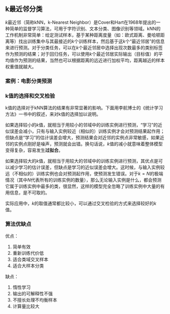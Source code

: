 ## k最近邻分类

$k$最近邻（简称kNN，k-Nearest Neighbor）是Cover和Hart在1968年提出的一种简单的监督学习算法，可用于字符识别、文本分类、图像识别等领域。kNN的工作机制非常简单：给定测试样本，基于某种距离度量（如：欧式距离、曼哈顿距离等）找出训练集中与其最接近的$k$个训练样本，然后基于这$k$个“最近邻居”的信息来进行预测。对于分类任务，可以在$k$个最近邻居中选择出现次数最多的类别标签作为预测的结果；对于回归任务，可以使用$k$个最近邻居实际输出（目标值）的平均值作为预测的结果，当然也可以根据距离的远近进行加权平均，距离越近的样本权重值就越大。

### 案例：电影分类预测



### k值的选择和交叉检验

k值的选择对于kNN算法的结果有非常显著的影响。下面用李航博士的《统计学习方法》一书中的叙述，来对k值的选择加以说明。

如果选择较小的$k$值，就相当于用较小的邻域中的训练实例进行预测，“学习”的近似误差会减小，只有与输入实例较近（相似的）训练实例才会对预测结果起作用；但缺点是“学习”的估计误差会增大，预测结果会对近邻的实例点非常敏感，如果近邻的实例点刚好是噪声，预测就会出错。换句话说，$k$值的减小就意味着整体模型变得复杂，容易发生**过拟合**。

如果选择较大的$k$值，就相当于用较大的邻域中的训练实例进行预测，其优点是可以减少学习的估计误差，但缺点是学习的近似误差会增大。这时候，与输入实例较远（不相似的）训练实例也会对预测起作用，使预测发生错误。对于$k=N$的极端情况（其中$N$代表所有的训练实例的数量），那么无论输入实例是什么，都会预测它属于训练实例中最多的类，很显然，这样的模型完全忽略了训练实例中大量的有用信息，是不可取的。

实际应用中，$k$的取值通常都比较小，可以通过交叉检验的方式来选择较好的$k$值。



### 算法优缺点

优点：

1. 简单有效
2. 重新训练代价低
3. 适合类域交叉样本
4. 适合大样本分类

缺点：

1. 惰性学习
2. 输出的可解释性不强
3. 不擅长处理不均衡样本
4. 计算量比较大